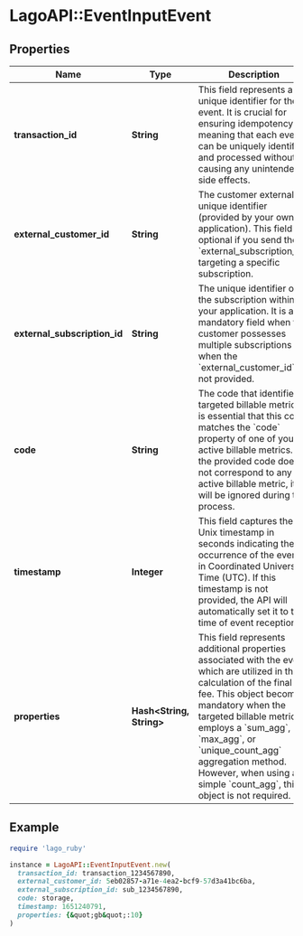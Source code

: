 # LagoAPI::EventInputEvent

## Properties

| Name | Type | Description | Notes |
| ---- | ---- | ----------- | ----- |
| **transaction_id** | **String** | This field represents a unique identifier for the event. It is crucial for ensuring idempotency, meaning that each event can be uniquely identified and processed without causing any unintended side effects. |  |
| **external_customer_id** | **String** | The customer external unique identifier (provided by your own application). This field is optional if you send the &#x60;external_subscription_id&#x60;, targeting a specific subscription. | [optional] |
| **external_subscription_id** | **String** | The unique identifier of the subscription within your application. It is a mandatory field when the customer possesses multiple subscriptions or when the &#x60;external_customer_id&#x60; is not provided. | [optional] |
| **code** | **String** | The code that identifies a targeted billable metric. It is essential that this code matches the &#x60;code&#x60; property of one of your active billable metrics. If the provided code does not correspond to any active billable metric, it will be ignored during the process. |  |
| **timestamp** | **Integer** | This field captures the Unix timestamp in seconds indicating the occurrence of the event in Coordinated Universal Time (UTC). If this timestamp is not provided, the API will automatically set it to the time of event reception. | [optional] |
| **properties** | **Hash&lt;String, String&gt;** | This field represents additional properties associated with the event, which are utilized in the calculation of the final fee. This object becomes mandatory when the targeted billable metric employs a &#x60;sum_agg&#x60;, &#x60;max_agg&#x60;, or &#x60;unique_count_agg&#x60; aggregation method. However, when using a simple &#x60;count_agg&#x60;, this object is not required. | [optional] |

## Example

```ruby
require 'lago_ruby'

instance = LagoAPI::EventInputEvent.new(
  transaction_id: transaction_1234567890,
  external_customer_id: 5eb02857-a71e-4ea2-bcf9-57d3a41bc6ba,
  external_subscription_id: sub_1234567890,
  code: storage,
  timestamp: 1651240791,
  properties: {&quot;gb&quot;:10}
)
```

